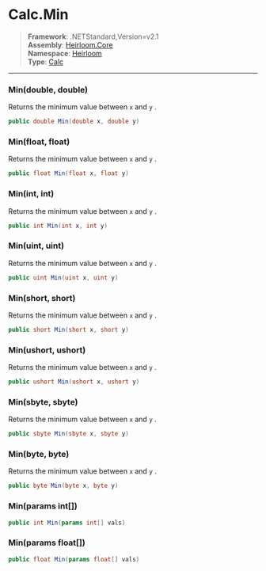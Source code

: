 # Calc.Min

> **Framework**: .NETStandard,Version=v2.1  
> **Assembly**: [Heirloom.Core][0]  
> **Namespace**: [Heirloom][0]  
> **Type**: [Calc][1]  

--------------------------------------------------------------------------------

### Min(double, double)

Returns the minimum value between `x` and `y` .

```cs
public double Min(double x, double y)
```

### Min(float, float)

Returns the minimum value between `x` and `y` .

```cs
public float Min(float x, float y)
```

### Min(int, int)

Returns the minimum value between `x` and `y` .

```cs
public int Min(int x, int y)
```

### Min(uint, uint)

Returns the minimum value between `x` and `y` .

```cs
public uint Min(uint x, uint y)
```

### Min(short, short)

Returns the minimum value between `x` and `y` .

```cs
public short Min(short x, short y)
```

### Min(ushort, ushort)

Returns the minimum value between `x` and `y` .

```cs
public ushort Min(ushort x, ushort y)
```

### Min(sbyte, sbyte)

Returns the minimum value between `x` and `y` .

```cs
public sbyte Min(sbyte x, sbyte y)
```

### Min(byte,  byte)

Returns the minimum value between `x` and `y` .

```cs
public byte Min(byte x, byte y)
```

### Min(params int[])

```cs
public int Min(params int[] vals)
```

### Min(params float[])

```cs
public float Min(params float[] vals)
```

[0]: ../Heirloom.Core.md
[1]: Heirloom.Calc.md
